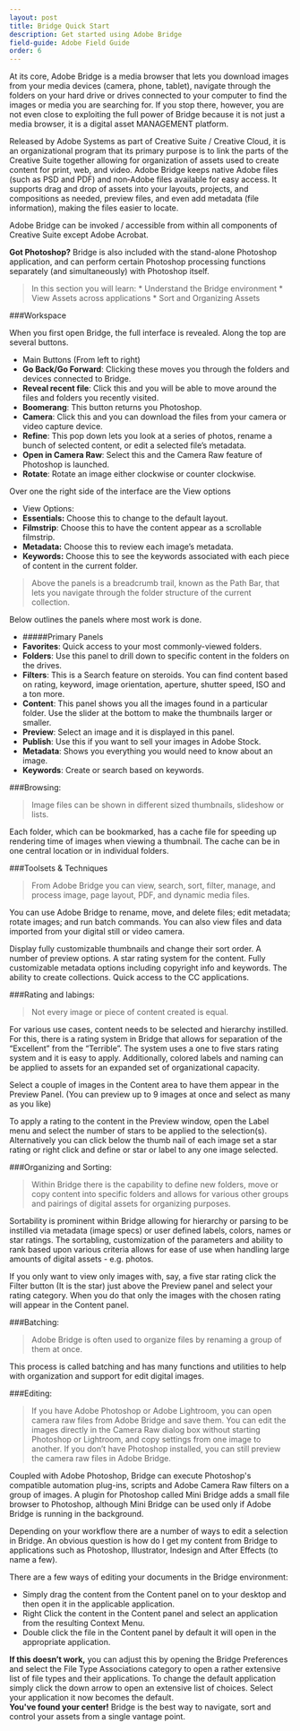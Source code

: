 ```yaml
---
layout: post
title: Bridge Quick Start
description: Get started using Adobe Bridge
field-guide: Adobe Field Guide
order: 6
---
```


At its core, Adobe Bridge is a media browser that lets you download images from your media devices (camera, phone, tablet), navigate through the folders on your hard drive or drives connected to your computer to find the images or media you are searching for. If you stop there, however, you are not even close to exploiting the full power of Bridge because it is not just a media browser, it is a digital asset MANAGEMENT platform.

Released by Adobe Systems as part of Creative Suite / Creative Cloud, it is an organizational program that its primary purpose is to link the parts of the Creative Suite together allowing for organization of assets used to create content for print, web, and video. Adobe Bridge keeps native Adobe files (such as PSD and PDF) and non‑Adobe files available for easy access. It supports drag and drop of assets into your layouts, projects, and compositions as needed, preview files, and even add metadata (file information), making the files easier to locate.

Adobe Bridge can be invoked / accessible from within all components of Creative Suite except Adobe Acrobat.

<div class="alert alert-warning"><strong>Got Photoshop?</strong> Bridge is also included with the stand-alone Photoshop application, and can perform certain Photoshop processing functions separately (and simultaneously) with Photoshop itself.</div>

> In this section you will learn:
    * Understand the Bridge environment
    * View Assets across applications
    * Sort and Organizing Assets 


###Workspace

<div class="alert alert-info"><span class="glyphicon glyphicon-hand-down" aria-hidden="true"></span> When you first open Bridge, the full interface is revealed. Along the top are several buttons.
</div>

* Main Buttons (From left to right)
 * **Go Back/Go Forward**: Clicking these moves you through the folders and devices connected to Bridge.
 * **Reveal recent file**: Click this and you will be able to move around the files and folders you recently visited.
 * **Boomerang**: This button returns you Photoshop.
 * **Camera**: Click this and you can download the files from your camera or video capture device.
 * **Refine**: This pop down lets you look at a series of photos, rename a bunch of selected content, or edit a selected file’s metadata.
 * **Open in Camera Raw**: Select this and the Camera Raw feature of Photoshop is launched.
 * **Rotate**: Rotate an image either clockwise or counter clockwise.
 
<div class="alert alert-info"><span class="glyphicon glyphicon-hand-right" aria-hidden="true"></span> Over one the right side of the interface are the View options
</div>

* View Options:
 * **Essentials:** Choose this to change to the default layout.
 * **Filmstrip**: Choose this to have the content appear as a scrollable  filmstrip.
 * **Metadata:** Choose this to review each image’s metadata.
 * **Keywords:** Choose this to see the keywords associated with each piece of content in the current folder.
 
>Above the panels is a breadcrumb trail, known as the Path Bar, that lets you navigate through the folder structure of the current collection.
 
 <div class="alert alert-info"><span class="glyphicon glyphicon-hand-down" aria-hidden="true"></span> Below outlines the panels where most work is done.
</div>
 
* #####Primary Panels
 * **Favorites**: Quick access to your most commonly-viewed folders.
 * **Folders**: Use this panel to drill down to specific content in the folders on the drives.
 * **Filters**: This is a Search feature on steroids. You can find content  based on rating, keyword, image orientation, aperture, shutter speed, ISO and a ton more.
 * **Content**: This panel shows you all the images found in a particular folder. Use the slider at the bottom to make the thumbnails larger or smaller.
 * **Preview**: Select an image and it is displayed in this panel.
 * **Publish**: Use this if you want to sell your images in Adobe Stock.
 * **Metadata**: Shows you everything you would need to know about an image.
 * **Keywords**: Create or search based on keywords.


###Browsing:

>Image files can be shown in different sized thumbnails, slideshow or lists. 

Each folder, which can be bookmarked, has a cache file for speeding up rendering time of images when viewing a thumbnail. The cache can be in one central location or in individual folders.


###Toolsets & Techniques

>From Adobe Bridge you can view, search, sort, filter, manage, and process image, page layout, PDF, and dynamic media files. 

You can use Adobe Bridge to rename, move, and delete files; edit metadata; rotate images; and run batch commands. You can also view files and data imported from your digital still or video camera. 

Display fully customizable thumbnails and change their sort order.
A number of preview options.
A star rating system for the content.
Fully customizable metadata options including copyright info and keywords.
The ability to create collections.
Quick access to the CC applications.


###Rating and labings:

>Not every image or piece of content created is equal. 

For various use cases, content needs to be selected and hierarchy instilled. For this, there is a rating system in Bridge that allows for separation of the “Excellent” from the “Terrible”. The system uses a one to five stars rating system and it is easy to apply. Additionally, colored labels and naming can be applied to assets for an expanded set of organizational capacity.

Select a couple of images in the Content area to have them appear in the Preview Panel. (You can preview up to 9 images at once and select as many as you like)

To apply a rating to the content in the Preview window, open the Label menu and select the number of stars to be applied to the selection(s). Alternatively you can click below the thumb nail of each image set a star rating or right click and define or star or label to any one image selected. 


###Organizing and Sorting:

>Within Bridge there is the capability to define new folders, move or copy content into specific folders and allows for various other groups and pairings of digital assets for organizing purposes. 

Sortability is prominent within Bridge allowing for hierarchy or parsing to be instilled via metadata (image specs) or user defined labels, colors, names or star ratings. The sortabling, customization of the parameters and ability to rank based upon various criteria allows for ease of use when handling large amounts of digital assets - e.g. photos. 

If you only want to view only images with, say, a five star rating click the Filter button (It is the star)  just above the Preview panel and select your rating category. When you do that only the images with the chosen rating will appear in the Content panel.


###Batching:

>Adobe Bridge is often used to organize files by renaming a group of them at once. 

This process is called batching and has many functions and utilities to help with organization and support for edit digital images. 


###Editing:

>If you have Adobe Photoshop or Adobe Lightroom, you can open camera raw files from Adobe Bridge and save them. You can edit the images directly in the Camera Raw dialog box without starting Photoshop or Lightroom, and copy settings from one image to another. If you don’t have Photoshop installed, you can still preview the camera raw files in Adobe Bridge.

Coupled with Adobe Photoshop, Bridge can execute Photoshop's compatible automation plug-ins, scripts and Adobe Camera Raw filters on a group of images. A plugin for Photoshop called Mini Bridge adds a small file browser to Photoshop, although Mini Bridge can be used only if Adobe Bridge is running in the background.

Depending on your workflow there are a number of ways to edit a selection in Bridge. An obvious question is how do I get my content from Bridge to applications such as Photoshop, Illustrator, Indesign and After Effects (to name a few). 


<div class="alert alert-info"><span class="glyphicon glyphicon-hand-down" aria-hidden="true"></span> There are a few ways of editing your documents in the Bridge environment:
</div>

* Simply drag the content from the Content panel on to your desktop and then open it in the applicable application.
* Right Click the content in the Content panel and select an application from the resulting Context Menu.
* Double click the file in the Content panel by default it will open in the appropriate application. 

<div class="alert alert-warning"><strong>If this doesn’t work,</strong> you can adjust this by opening the Bridge Preferences and select the File Type Associations category to open a rather extensive list of file types and their applications. To change the default application simply click the down arrow to open an extensive list of choices. Select your application it now becomes the default.</div>

<div class="alert alert-success"><strong>You've found your center!</strong> Bridge is the best way to navigate, sort and control your assets from a single vantage point.</div>